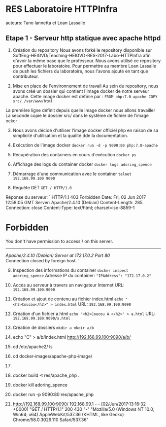 # RES Laboratoire HTTPInfra

auteurs: Tano Iannetta et Loan Lassalle

## Etape 1 - Serveur http statique avec apache httpd

1. Création du repository
Nous avons forké le repository disponible sur SoftEng-HEIGVD/Teaching-HEIGVD-RES-2017-Labo-HTTPInfra afin d'avoir la même base que le professeur. Nous avons utilisé ce repository pour effectuer le laboratoire. Pour permettre au membre Loan Lassalle de push les fichiers du laboratoire, nous l'avons ajouté en tant que contributeur.

2. Mise en place de l'environnement de travail
Au sein du repository, nous avons créé un dossier qui contient l'image docker de notre serveur apache. Cette image docker est définie par :
`
FROM php:7.0-apache
COPY src/ /var/www/html
`

La première ligne définit depuis quelle image docker nous allons travailler
La seconde copie le dossier src/ dans le système de fichier de l'image ocker

3. Nous avons décidé d'utiliser l'image docker officiel php en raison de sa simplicité d'utilisation et la qualité dde la documentation.

4. Exécution de l'image docker
`
docker run -d -p 9090:80 php:7.0-apache
`

5. Récupération des containers en cours d'exécution
`
docker ps
`

6. Affichage des logs du container docker
`
docker logs adoring_spence
`

7. Démarrage d'une communication avec le container
`
telnet 192.168.99.100 9090
`

8. Requête GET
`
GET / HTTP/1.0
`

Réponse du serveur:
`
HTTP/1.1 403 Forbidden
Date: Fri, 02 Jun 2017 12:58:05 GMT
Server: Apache/2.4.10 (Debian)
Content-Length: 285
Connection: close
Content-Type: text/html; charset=iso-8859-1

<!DOCTYPE HTML PUBLIC "-//IETF//DTD HTML 2.0//EN">
<html><head>
<title>403 Forbidden</title>
</head><body>
<h1>Forbidden</h1>
<p>You don't have permission to access /
on this server.<br />
</p>
<hr>
<address>Apache/2.4.10 (Debian) Server at 172.17.0.2 Port 80</address>
</body></html>
Connection closed by foreign host.
`

9. Inspection des informations du container
`
docker inspect adoring_spence
`
Adresse IP du container:
`
"IPAddress": "172.17.0.2"
`

10. Accès au serveur à travers un navigateur Internet
URL:
`
192.168.99.100:9090
`

11. Création et ajout de contenu au fichier index.html
`
echo "<h2>Coucou</h2>" > index.html
`
URL:
`
192.168.99.100:9090
`

12. Création d'un fichier a.html
`
echo "<h2>Coucou A </h2>" > a.html
`
URL:
`
192.168.99.100:9090/a.html
`

13. Création de dossiers
`
mkdir a
mkdir a/b
`

14. echo "C" > a/b/index.html
http://192.168.99.100:9090/a/b/

15. cd /etc/apache2/
ls

16. cd docker-images/apache-php-image/

17. 

18. docker build -t res/apache_php .

19. docker kill adoring_spence

20. docker run -p 9090:80 res/apache_php

21. http://192.168.99.100:9090/
192.168.99.1 - - [02/Jun/2017:13:16:32 +0000] "GET / HTTP/1.1" 200 430 "-" "Mozilla/5.0 (Windows NT 10.0; Win64; x64) AppleWebKit/537.36 (KHTML, like Gecko) Chrome/58.0.3029.110 Safari/537.36"


